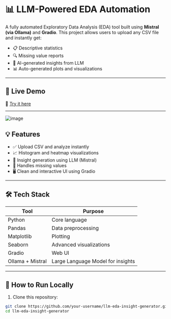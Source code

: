 # 📊 LLM-Powered EDA Automation

A fully automated Exploratory Data Analysis (EDA) tool built using **Mistral (via Ollama)** and **Gradio**. This project allows users to upload any CSV file and instantly get:

- 📋 Descriptive statistics
- 🔍 Missing value reports
- 🤖 AI-generated insights from LLM
- 📊 Auto-generated plots and visualizations

---

## 🚀 Live Demo

🔗 [Try it here](https://b97d83ac1aab270b3b.gradio.live/)

---
![image](https://user-images.githubusercontent.com/your-image-link.png)




## 💡 Features

- ✅ Upload CSV and analyze instantly
- 📈 Histogram and heatmap visualizations
- 🧠 Insight generation using LLM (Mistral)
- 🧪 Handles missing values
- 🖥️ Clean and interactive UI using Gradio

---

## 🛠️ Tech Stack

| Tool        | Purpose                         |
|-------------|----------------------------------|
| Python      | Core language                   |
| Pandas      | Data preprocessing              |
| Matplotlib  | Plotting                        |
| Seaborn     | Advanced visualizations         |
| Gradio      | Web UI                          |
| Ollama + Mistral | Large Language Model for insights |

---

## 📁 How to Run Locally

1. Clone this repository:
```bash
git clone https://github.com/your-username/llm-eda-insight-generator.git
cd llm-eda-insight-generator
